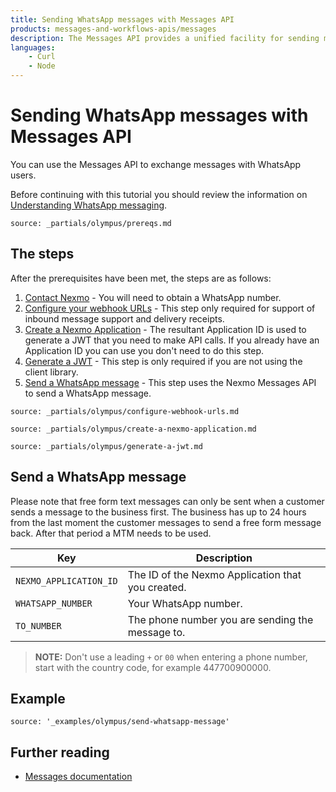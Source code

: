 ```yaml
---
title: Sending WhatsApp messages with Messages API
products: messages-and-workflows-apis/messages
description: The Messages API provides a unified facility for sending messages over multiple channel types. This tutorial looks at sending messages via the WhatsApp channel using the Messages API.
languages:
    - Curl
    - Node
---
```


# Sending WhatsApp messages with Messages API

You can use the Messages API to exchange messages with WhatsApp users. 

Before continuing with this tutorial you should review the information on [Understanding WhatsApp messaging](/messages-and-workflows-apis/messages/concepts/whatsapp).

```partial
source: _partials/olympus/prereqs.md
```

## The steps

After the prerequisites have been met, the steps are as follows:

1. [Contact Nexmo](mailto:sales@nexmo.com) - You will need to obtain a WhatsApp number.
2. [Configure your webhook URLs](#configure-your-webhook-urls) - This step only required for support of inbound message support and delivery receipts.
3. [Create a Nexmo Application](#create-a-nexmo-application) - The resultant Application ID is used to generate a JWT that you need to make API calls. If you already have an Application ID you can use you don't need to do this step.
4. [Generate a JWT](#generate-a-jwt) - This step is only required if you are not using the client library.
5. [Send a WhatsApp message](#send-a-whatsapp-message) - This step uses the Nexmo Messages API to send a WhatsApp message.

```partial
source: _partials/olympus/configure-webhook-urls.md
```

```partial
source: _partials/olympus/create-a-nexmo-application.md
```

```partial
source: _partials/olympus/generate-a-jwt.md
```

## Send a WhatsApp message

Please note that free form text messages can only be sent when a customer sends a message to the business first. The business has up to 24 hours from the last moment the customer messages to send a free form message back. After that period a MTM needs to be used.

Key | Description
-- | --
`NEXMO_APPLICATION_ID` | The ID of the Nexmo Application that you created.
`WHATSAPP_NUMBER` | Your WhatsApp number.
`TO_NUMBER` | The phone number you are sending the message to.

> **NOTE:** Don't use a leading `+` or `00` when entering a phone number, start with the country code, for example 447700900000.

## Example

```building_blocks
source: '_examples/olympus/send-whatsapp-message'
```

## Further reading

* [Messages documentation](/messages-and-workflows-apis/messages/overview)
